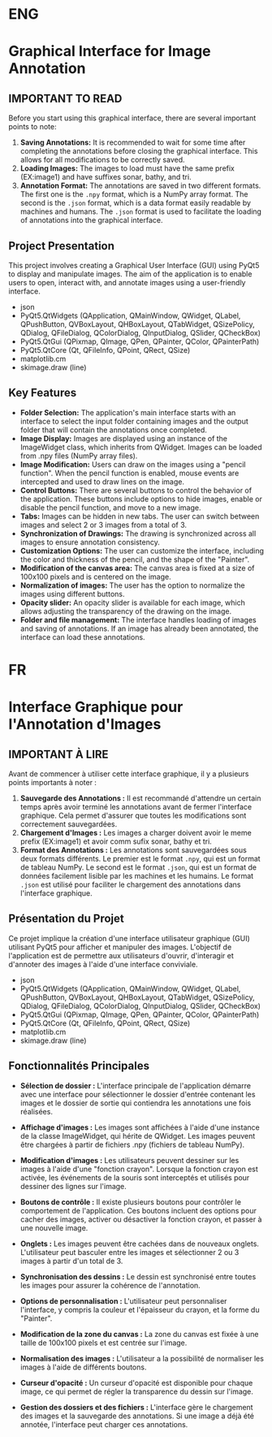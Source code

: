 
# ENG 
# Graphical Interface for Image Annotation 

## IMPORTANT TO READ

Before you start using this graphical interface, there are several important points to note:

1. **Saving Annotations:** It is recommended to wait for some time after completing the annotations before closing the graphical interface. This allows for all modifications to be correctly saved.
2. **Loading Images:** The images to load must have the same prefix (EX:image1) and have suffixes sonar, bathy, and tri.
3. **Annotation Format:** The annotations are saved in two different formats. The first one is the `.npy` format, which is a NumPy array format. The second is the `.json` format, which is a data format easily readable by machines and humans. The `.json` format is used to facilitate the loading of annotations into the graphical interface.

## Project Presentation

This project involves creating a Graphical User Interface (GUI) using PyQt5 to display and manipulate images. The aim of the application is to enable users to open, interact with, and annotate images using a user-friendly interface.

- json
- PyQt5.QtWidgets (QApplication, QMainWindow, QWidget, QLabel, QPushButton, QVBoxLayout, QHBoxLayout, QTabWidget, QSizePolicy, QDialog, QFileDialog, QColorDialog, QInputDialog, QSlider, QCheckBox)
- PyQt5.QtGui (QPixmap, QImage, QPen, QPainter, QColor, QPainterPath)
- PyQt5.QtCore (Qt, QFileInfo, QPoint, QRect, QSize)
- matplotlib.cm
- skimage.draw (line)

## Key Features

- **Folder Selection:** The application's main interface starts with an interface to select the input folder containing images and the output folder that will contain the annotations once completed.
- **Image Display:** Images are displayed using an instance of the ImageWidget class, which inherits from QWidget. Images can be loaded from .npy files (NumPy array files).
- **Image Modification:** Users can draw on the images using a "pencil function". When the pencil function is enabled, mouse events are intercepted and used to draw lines on the image.
- **Control Buttons:** There are several buttons to control the behavior of the application. These buttons include options to hide images, enable or disable the pencil function, and move to a new image.
- **Tabs:** Images can be hidden in new tabs. The user can switch between images and select 2 or 3 images from a total of 3.
- **Synchronization of Drawings:** The drawing is synchronized across all images to ensure annotation consistency.
- **Customization Options:** The user can customize the interface, including the color and thickness of the pencil, and the shape of the "Painter".
- **Modification of the canvas area:** The canvas area is fixed at a size of 100x100 pixels and is centered on the image.
- **Normalization of images:** The user has the option to normalize the images using different buttons.
- **Opacity slider:** An opacity slider is available for each image, which allows adjusting the transparency of the drawing on the image.
- **Folder and file management:** The interface handles loading of images and saving of annotations. If an image has already been annotated, the interface can load these annotations.


# FR 
# Interface Graphique pour l'Annotation d'Images

## IMPORTANT À LIRE

Avant de commencer à utiliser cette interface graphique, il y a plusieurs points importants à noter :

1. **Sauvegarde des Annotations :** Il est recommandé d'attendre un certain temps après avoir terminé les annotations avant de fermer l'interface graphique. Cela permet d'assurer que toutes les modifications sont correctement sauvegardées.
2. **Chargement d'Images :** Les images a charger doivent avoir le meme prefix (EX:image1) et avoir comm sufix sonar, bathy et tri.
3. **Format des Annotations :** Les annotations sont sauvegardées sous deux formats différents. Le premier est le format `.npy`, qui est un format de tableau NumPy. Le second est le format `.json`, qui est un format de données facilement lisible par les machines et les humains. Le format `.json` est utilisé pour faciliter le chargement des annotations dans l'interface graphique.

## Présentation du Projet

Ce projet implique la création d'une interface utilisateur graphique (GUI) utilisant PyQt5 pour afficher et manipuler des images. L'objectif de l'application est de permettre aux utilisateurs d'ouvrir, d'interagir et d'annoter des images à l'aide d'une interface conviviale.



- json
- PyQt5.QtWidgets (QApplication, QMainWindow, QWidget, QLabel, QPushButton, QVBoxLayout, QHBoxLayout, QTabWidget, QSizePolicy, QDialog, QFileDialog, QColorDialog, QInputDialog, QSlider, QCheckBox)
- PyQt5.QtGui (QPixmap, QImage, QPen, QPainter, QColor, QPainterPath)
- PyQt5.QtCore (Qt, QFileInfo, QPoint, QRect, QSize)
- matplotlib.cm
- skimage.draw (line)

## Fonctionnalités Principales

- **Sélection de dossier :** L'interface principale de l'application démarre avec une interface pour sélectionner le dossier d'entrée contenant les images et le dossier de sortie qui contiendra les annotations une fois réalisées.

- **Affichage d'images :** Les images sont affichées à l'aide d'une instance de la classe ImageWidget, qui hérite de QWidget. Les images peuvent être chargées à partir de fichiers .npy (fichiers de tableau NumPy).

- **Modification d'images :** Les utilisateurs peuvent dessiner sur les images à l'aide d'une "fonction crayon". Lorsque la fonction crayon est activée, les événements de la souris sont interceptés et utilisés pour dessiner des lignes sur l'image.

- **Boutons de contrôle :** Il existe plusieurs boutons pour contrôler le comportement de l'application. Ces boutons incluent des options pour cacher des images, activer ou désactiver la fonction crayon, et passer à une nouvelle image.

- **Onglets :** Les images peuvent être cachées dans de nouveaux onglets. L'utilisateur peut basculer entre les images et sélectionner 2 ou 3 images à partir d'un total de 3.

- **Synchronisation des dessins :** Le dessin est synchronisé entre toutes les images pour assurer la cohérence de l'annotation.

- **Options de personnalisation :** L'utilisateur peut personnaliser l'interface, y compris la couleur et l'épaisseur du crayon, et la forme du "Painter".

- **Modification de la zone du canvas :** La zone du canvas est fixée à une taille de 100x100 pixels et est centrée sur l'image.

- **Normalisation des images :** L'utilisateur a la possibilité de normaliser les images à l'aide de différents boutons.

- **Curseur d'opacité :** Un curseur d'opacité est disponible pour chaque image, ce qui permet de régler la transparence du dessin sur l'image.

- **Gestion des dossiers et des fichiers :** L'interface gère le chargement des images et la sauvegarde des annotations. Si une image a déjà été annotée, l'interface peut charger ces annotations.
